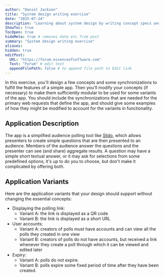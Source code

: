 ```yaml
---
author: "Daniel Jackson"
title: "System design writing exercise"
date: "2025-07-24"
description: "Learning about system design by writing concept specs and syncs"
ShowToc: true
TocOpen: true
hideMeta: true # removes date etc from post
summary: "System design writing exercise"
aliases:
hidden: true 
editPost:
  URL: "https://forum.essenceofsoftware.com"
  Text: "Forum" # edit text
  appendFilePath: false # to append file path to Edit link
---
```

In this exercise, you'll design a few concepts and some synchronizations to fulfill the features of a simple app. Then you'll modify your concepts (if necessary) to make them sufficiently modular to be used for some variants of the app. You should include the synchronizations that are needed for the primary web requests that define the app, and should give some examples of how they might be modified to account for the variants in functionality.

## Application Description
The app is a simplified audience polling tool like [Slido](http://slido.com), which allows presenters to create simple questions that are then presented to an audience. Members of the audience answer the questions and the presenter can see (and share) aggregate results. A question may have a simple short textual answer, or it may ask for selections from some predefined options; it's up to do you to choose, but don't make it complicated by offering both.

## Application Variants

Here are the application variants that your design should support without changing the essential concepts:
- Displaying the polling link:
	- Variant A: the link is displayed as a QR code
	- Variant B: the link is displayed as a short URL
- User accounts:
	- Variant A: creators of polls must have accounts and can view all the polls they created in one view
	- Variant B: creators of polls do not have accounts, but received a link whenever they create a poll through which it can be viewed and edited later
- Expiry:
	- Variant A: polls do not expire.
	- Variant B: polls expire some fixed period of time after they have been created.
	